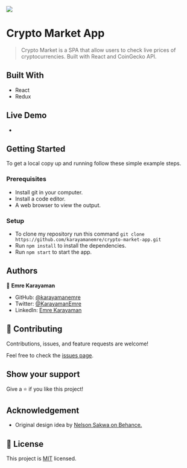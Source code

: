 ![](https://img.shields.io/badge/Microverse-blueviolet)

# Crypto Market App

> Crypto Market is a SPA that allow users to check live prices of cryptocurrencies. Built with React and CoinGecko API.

## Built With

- React
- Redux

## Live Demo

-

## Getting Started

To get a local copy up and running follow these simple example steps.

### Prerequisites

- Install git in your computer.
- Install a code editor.
- A web browser to view the output.

### Setup

- To clone my repository run this command `git clone https://github.com/karayamanemre/crypto-market-app.git`
- Run `npm install` to install the dependencies.
- Run `npm start` to start the app.

## Authors

👤 **Emre Karayaman**

- GitHub: [@karayamanemre](https://github.com/karayamanemre)
- Twitter: [@KarayamanEmre](https://twitter.com/KarayamanEmre)
- LinkedIn: [Emre Karayaman](https://www.linkedin.com/in/emre-karayaman-a7b45b243/)

## 🤝 Contributing

Contributions, issues, and feature requests are welcome!

Feel free to check the [issues page](../../issues/).

## Show your support

Give a ⭐️ if you like this project!

## Acknowledgement

- Original design idea by [Nelson Sakwa on Behance.](https://www.behance.net/sakwadesignstudio)

## 📝 License

This project is [MIT](./LICENSE) licensed.
